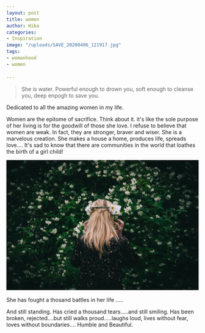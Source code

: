 ```yaml
---
layout: post
title: women
author: Hiba
categories:
- Inspiration
image: "/uploads/SAVE_20200406_121917.jpg"
tags:
- womanhood
- women

---
```

> She is water. Powerful enough to drown you, soft enough to cleanse you, deep enpogh to save you.

Dedicated to all the amazing women in my life.

Women are the epitome of sacrifice. Think about it. it's like the sole purpose of her living is for the goodwill of those she love. I refuse to believe that women are weak. In fact, they are stronger, braver and wiser. She is a marvelous creation. She makes a house a home, produces life, spreads love.... It's sad to know that there are communities in the world that loathes the birth of a girl child!

![](/uploads/christian-widell-bahSNNDCi5I-unsplash.jpg)

She has fought a thosand battles in her life .....

And still standing. Has cried a thousand tears.....and still smiling. Has been broken, rejected....but still walks proud.....laughs loud, lives without fear, loves without boundaries.... Humble and Beautiful.